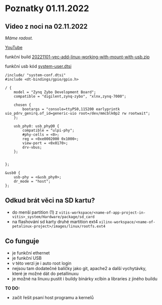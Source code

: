 # Poznatky 01.11.2022

## Video z noci na 02.11.2022

_Máme radost._

[YouTube](https://www.youtube.com/watch?v=jdVwMtiF5zw)

funkční build [20221101-vec-add-linux-working-with-mount-with-usb.zip](/files/build/20221101/20221101-vec-add-linux-working-with-mount-with-usb.zip)

funkční usb kód [system-user.dtsi](/files/build/20221101/system-user.dtsi)

```
/include/ "system-conf.dtsi"
#include <dt-bindings/gpio/gpio.h>

/ {
	model = "Zynq Zybo Development Board";
	compatible = "digilent,zynq-zybo", "xlnx,zynq-7000";

	chosen {
		bootargs = "console=ttyPS0,115200 earlyprintk uio_pdrv_genirq.of_id=generic-uio root=/dev/mmcblk0p2 rw rootwait";
	};

	usb_phy0: usb_phy@0 {
		compatible = "ulpi-phy";
		#phy-cells = <0>;
		reg = <0xe0002000 0x1000>;
		view-port = <0x0170>;
		drv-vbus;
	};


};

&usb0 {
	usb-phy = <&usb_phy0>;
	dr_mode = "host";
};
```

## Odkud brát věci na SD kartu?

- do menší partition (1) z `vitis-workspace/<name-of-app-project-in-vitis>_system/Hardware/package/sd_card`
- na flashování sd karty druhé martition ext4 `xilinx-workspace/<name-of-petalinux-project>/images/linux/rootfs.ext4`

## Co funguje

- je funkční ethernet
- je funkční USB
- v této verzi je i auto root login
- nejsou tam dodatečné balíčky jako git, apache2 a další vychytávky, které je možné dát do petallinuxu
- je možné na linuxu pustit i buildy binárky xclbin a libraries z jiného buildu

**TO DO:**

- začít řešit psaní host programu a kernelů
